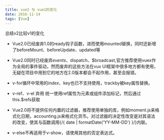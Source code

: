 ```yaml
---
title: vue2 与 vue1的变化
date: 2016-11-14
tags: [Vue]
---
```


总结v2比较v1的变化

+ Vue2.0已经废弃1.0的ready钩子函数，进而使用mounted替换，同时还新增了beforeMount、beforeUpdate、updated等

+ Vue2.0同时已经废弃$events、$dispatch、$broadcast,官方推荐使用vuex作为全局的事件驱动，然而废弃的这些方法在vux UI框架中很多地方都有使用，无疑在项目中用到它的地方在2.0版本都会不起作用，甚至会报错。

+ v-for循环中常用的$index、$key也已不支持使用，trackby被key属性替换。

+ v-ref、v-el 弃用 统一使用ref属性为元素或组件添加标记，然后通过this.$refs获取

+ Vue2.0将不提供任何内置的过滤器，推荐使用单独的库，例如moment.js来格式化日期，accounting.js来格式化货币。对过滤器的决定性改变是对其语法的改变，使其与函数调用{/{ date | formatDate('YY-MM-DD') }/}内联。

+ v-else不再适用于v-show，请使用其他的否定表达式。
